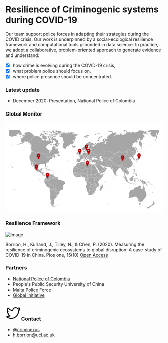 # Resilience of Criminogenic systems during COVID-19

Our team support police forces in adapting their strategies during the COVID crisis. Our work is underpinned by a social-ecological resilience framework and computational tools grounded in data science. In practice, we adopt a collaborative, problem-oriented approach to generate evidence and understand:
- [x] how crime is evolving during the COVID-19 crisis,
- [x] what problem police should focus on,
- [x] where police presence should be concentrated.

### Latest update

- December 2020: Presentation, National Police of Colombia
 

### Global Monitor

![Image](./projects.png)

### Resilience Framework
![Image](./resilience_model.png)

Borrion, H., Kurland, J., Tilley, N., & Chen, P. (2020). Measuring the resilience of criminogenic ecosystems to global disruption: A case-study of COVID-19 in China. Plos one, 15(10) [Open Access](https://journals.plos.org/plosone/article?id=10.1371/journal.pone.0240077)


### Partners

- [National Police of Colombia](https://www.policia.gov.co/)
- People's Public Security University of China
- [Malta Police Force](https://pulizija.gov.mt/)
- [Global Initiative](https://globalinitiative.net/)


### <img src="./logo-twitter-png-47486.png" data-canonical-src="https://twitter.com/criminexus/" width="50" height="50" />Contact 
- [@criminexus](https://twitter.com/criminexus?lang=en)
- h.borrion@ucl.ac.uk
